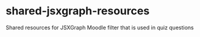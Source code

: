 # shared-jsxgraph-resources
Shared resources for JSXGraph Moodle filter that is used in quiz questions

